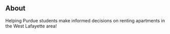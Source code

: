 ## About
Helping Purdue students make informed decisions on renting apartments in the West Lafayette area!